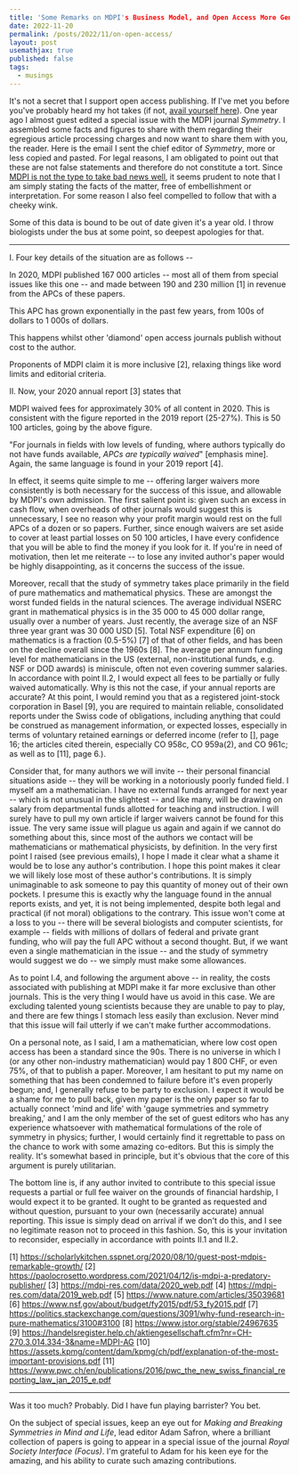 ```yaml
---
title: 'Some Remarks on MDPI's Business Model, and Open Access More Generally'
date: 2022-11-20
permalink: /posts/2022/11/on-open-access/
layout: post
usemathjax: true
published: false
tags:
  - musings
---
```


It's not a secret that I support open access publishing. If I've met you before you've probably heard my hot takes (if not, [avail yourself here](https://darsakthi.github.io/other/)). One year ago I almost guest edited a special issue with the MDPI journal _Symmetry_. I assembled some facts and figures to share with them regarding their egregious article processing charges and now want to share them with you, the reader. Here is the email I sent the chief editor of _Symmetry_, more or less copied and pasted. For legal reasons, I am obligated to point out that these are not false statements and therefore do not constitute a tort. Since [MDPI is not the type to take bad news well](https://www.chronicle.com/article/publisher-threatens-to-sue-blogger-for-1-billion/), it seems prudent to note that I am simply stating the facts of the matter, free of embellishment or interpretation. For some reason I also feel compelled to follow that with a cheeky wink. 

Some of this data is bound to be out of date given it's a year old. I throw biologists under the bus at some point, so deepest apologies for that.

---

I. Four key details of the situation are as follows --

In 2020, MDPI published 167 000 articles -- most all of them from special issues like this one -- and made between 190 and 230 million [1] in revenue from the APCs of these papers.

This APC has grown exponentially in the past few years, from 100s of dollars to 1 000s of dollars.

This happens whilst other 'diamond' open access journals publish without cost to the author.

Proponents of MDPI claim it is more inclusive [2], relaxing things like word limits and editorial criteria.

II. Now, your 2020 annual report [3] states that 

MDPI waived fees for approximately 30% of all content in 2020. This is consistent with the figure reported in the 2019 report (25-27%). This is 50 100 articles, going by the above figure.

"For journals in fields with low levels of funding, where authors typically do not have funds available, _APCs are typically waived_" [emphasis mine]. Again, the same language is found in your 2019 report [4].

In effect, it seems quite simple to me -- offering larger waivers more consistently is both necessary for the success of this issue, and allowable by MDPI's own admission. The first salient point is: given such an excess in cash flow, when overheads of other journals would suggest this is unnecessary, I see no reason why your profit margin would rest on the full APCs of a dozen or so papers. Further, since enough waivers are set aside to cover at least partial losses on 50 100 articles, I have every confidence that you will be able to find the money if you look for it. If you're in need of motivation, then let me reiterate -- to lose any invited author's paper would be highly disappointing, as it concerns the success of the issue. 

Moreover, recall that the study of symmetry takes place primarily in the field of pure mathematics and mathematical physics. These are amongst the worst funded fields in the natural sciences. The average individual NSERC grant in mathematical physics is in the 35 000 to 45 000 dollar range, usually over a number of years. Just recently, the average size of an NSF three year grant was 30 000 USD [5]. Total NSF expenditure [6] on mathematics is a fraction (0.5-5%) [7] of that of other fields, and has been on the decline overall since the 1960s [8]. The average per annum funding level for mathematicians in the US (external, non-institutional funds, e.g. NSF or DOD awards) is miniscule, often not even covering summer salaries. In accordance with point II.2, I would expect all fees to be partially or fully waived automatically. Why is this not the case, if your annual reports are accurate? At this point, I would remind you that as a registered joint-stock corporation in Basel [9], you are required to maintain reliable, consolidated reports under the Swiss code of obligations, including anything that could be construed as management information, or expected losses, especially in terms of voluntary retained earnings or deferred income (refer to [], page 16; the articles cited therein, especially CO 958c, CO 959a(2), and CO 961c; as well as to [11], page 6.).

Consider that, for many authors we will invite -- their personal financial situations aside -- they will be working in a notoriously poorly funded field. I myself am a mathematician. I have no external funds arranged for next year -- which is not unusual in the slightest -- and like many, will be drawing on salary from departmental funds allotted for teaching and instruction. I will surely have to pull my own article if larger waivers cannot be found for this issue. The very same issue will plague us again and again if we cannot do something about this, since most of the authors we contact will be mathematicians or mathematical physicists, by definition. In the very first point I raised (see previous emails), I hope I made it clear what a shame it would be to lose any author's contribution. I hope this point makes it clear we will likely lose most of these author's contributions. It is simply unimaginable to ask someone to pay this quantity of money out of  their own pockets. I presume this is exactly why the language found in the annual reports exists, and yet, it is not being implemented, despite both legal and practical (if not moral) obligations to the contrary. This issue won't come at a loss to you -- there will be several biologists and computer scientists, for example -- fields with millions of dollars of federal and private grant funding, who will pay the full APC without a second thought. But, if we want even a single mathematician in the issue -- and the study of symmetry would suggest we do -- we simply must make some allowances.

As to point I.4, and following the argument above -- in reality, the costs associated with publishing at MDPI make it far more exclusive than other journals. This is the very thing I would have us avoid in this case. We are excluding talented young scientists because they are unable to pay to play, and there are few things I stomach less easily than exclusion. Never mind that this issue will fail utterly if we can't make further accommodations. 

On a personal note, as I said, I am a mathematician, where low cost open access has been a standard since the 90s. There is no universe in which I (or any other non-industry mathematician) would pay 1 800 CHF, or even 75%, of that to publish a paper. Moreover, I am hesitant to put my name on something that has been condemned to failure before it's even properly begun; and, I generally refuse to be party to exclusion. I expect it would be a shame for me to pull back, given my paper is the only paper so far to actually connect 'mind and life' with 'gauge symmetries and symmetry breaking,' and I am the only member of the set of guest editors who has any experience whatsoever with mathematical formulations of the role of symmetry in physics; further, I would certainly find it regrettable to pass on the chance to work with some amazing co-editors. But this is simply the reality. It's somewhat based in principle, but it's obvious that the core of this argument is purely utilitarian.

The bottom line is, if any author invited to contribute to this special issue requests a partial or full fee waiver on the grounds of financial hardship, I would expect it to be granted. It ought to be granted as requested and without question, pursuant to your own (necessarily accurate) annual reporting. This issue is simply dead on arrival if we don't do this, and I see no legitimate reason not to proceed in this fashion. So, this is your invitation to reconsider, especially in accordance with points II.1 and II.2.

[1] https://scholarlykitchen.sspnet.org/2020/08/10/guest-post-mdpis-remarkable-growth/
[2] https://paolocrosetto.wordpress.com/2021/04/12/is-mdpi-a-predatory-publisher/
[3] https://mdpi-res.com/data/2020_web.pdf
[4] https://mdpi-res.com/data/2019_web.pdf
[5] https://www.nature.com/articles/35039681
[6] https://www.nsf.gov/about/budget/fy2015/pdf/53_fy2015.pdf
[7] https://politics.stackexchange.com/questions/3091/why-fund-research-in-pure-mathematics/3100#3100
[8] https://www.jstor.org/stable/24967635
[9] https://handelsregister.help.ch/aktiengesellschaft.cfm?nr=CH-270.3.014.334-3&name=MDPI-AG
[10] https://assets.kpmg/content/dam/kpmg/ch/pdf/explanation-of-the-most-important-provisions.pdf
[11] https://www.pwc.ch/en/publications/2016/pwc_the_new_swiss_financial_reporting_law_jan_2015_e.pdf

---

Was it too much? Probably. Did I have fun playing barrister? You bet.

On the subject of special issues, keep an eye out for _Making and Breaking Symmetries in Mind and Life_, lead editor Adam Safron, where a brilliant collection of papers is going to appear in a special issue of the journal _Royal Society Interface (Focus)_. I'm grateful to Adam for his keen eye for the amazing, and his ability to curate such amazing contributions.
